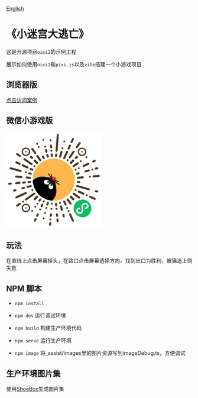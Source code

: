 [English](https://github.com/WLDragon/oixi2_demo/blob/main/README_en.md)

# 《小迷宫大逃亡》

这是开源项目`oixi2`的示例工程

展示如何使用`oixi2`和`pixi.js`以及`vite`搭建一个小游戏项目

## 浏览器版

[点击访问案例](https://wldragon.github.io/rat-in-maze/)

## 微信小游戏版

![image](https://github.com/WLDragon/oixi2_demo/blob/main/qrcode.jpg)

## 玩法

在直线上点击屏幕掉头，在路口点击屏幕选择方向，找到出口为胜利，被猫追上则失败

## NPM 脚本

- `npm install`

- `npm dev` 运行调试环境

- `npm build` 构建生产环境代码

- `npm serve` 运行生产环境

- `npm image` 将_assist/images里的图片资源写到imageDebug.ts，方便调试

## 生产环境图片集

使用[ShoeBox](http://renderhjs.net/shoebox/)生成图片集


